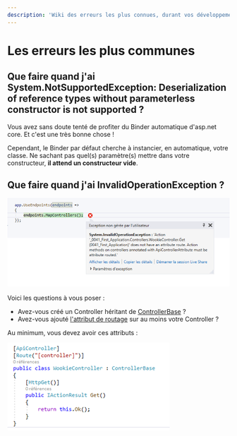 ```yaml
---
description: 'Wiki des erreurs les plus connues, durant vos développements d''application'
---
```


# Les erreurs les plus communes

## Que faire quand j'ai System.NotSupportedException: Deserialization of reference types without parameterless constructor is not supported ?

Vous avez sans doute tenté de profiter du Binder automatique d'asp.net core. Et c'est une très bonne chose !

Cependant, le Binder par défaut cherche à instancier, en automatique, votre classe. Ne sachant pas quel\(s\) paramètre\(s\) mettre dans votre constructeur, **il attend un constructeur vide**.

## Que faire quand j'ai InvalidOperationException ?

![](../../.gitbook/assets/image%20%281%29.png)

Voici les questions à vous poser :

* Avez-vous créé un Controller héritant de [ControllerBase](https://docs.microsoft.com/en-us/dotnet/api/microsoft.aspnetcore.mvc.controllerbase?view=aspnetcore-3.0) ?
* Avez-vous ajouté [l'attribut de routage](https://docs.microsoft.com/en-us/dotnet/api/microsoft.aspnetcore.mvc.routeattribute?view=aspnetcore-3.0) sur au moins votre Controller ? 

Au minimum, vous devez avoir ces attributs :

![](../../.gitbook/assets/image%20%2810%29.png)



